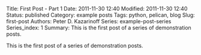 Title: First Post - Part 1
Date: 2011-11-30 12:40
Modified: 2011-11-30 12:40
Status: published
Category: example posts
Tags: python, pelican, blog
Slug: first-post
Authors: Peter D. Kazarinoff
Series: example-post-series
Series_index: 1
Summary: This is the first post of a series of demonstration posts.

This is the first post of a series of demonstration posts.